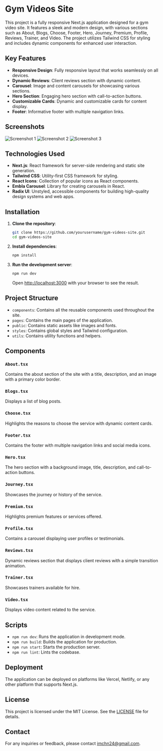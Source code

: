 
# Gym Videos Site

This project is a fully responsive Next.js application designed for a gym video site. It features a sleek and modern design, with various sections such as About, Blogs, Choose, Footer, Hero, Journey, Premium, Profile, Reviews, Trainer, and Video. The project utilizes Tailwind CSS for styling and includes dynamic components for enhanced user interaction.

## Key Features

- **Responsive Design**: Fully responsive layout that works seamlessly on all devices.
- **Dynamic Reviews**: Client reviews section with dynamic content.
- **Carousel**: Image and content carousels for showcasing various sections.
- **Hero Section**: Engaging hero section with call-to-action buttons.
- **Customizable Cards**: Dynamic and customizable cards for content display.
- **Footer**: Informative footer with multiple navigation links.

## Screenshots

![Screenshot 1](https://i.ibb.co/Cm3tSB8/Screenshot-from-2024-06-06-16-31-09.png)
![Screenshot 2](https://i.ibb.co/6n7PTs5/Screenshot-from-2024-06-06-16-30-36.png)
![Screenshot 3](https://i.ibb.co/dQ6BGhn/Desktop.png)

## Technologies Used

- **Next.js**: React framework for server-side rendering and static site generation.
- **Tailwind CSS**: Utility-first CSS framework for styling.
- **React Icons**: Collection of popular icons as React components.
- **Embla Carousel**: Library for creating carousels in React.
- **Radix UI**: Unstyled, accessible components for building high-quality design systems and web apps.

## Installation

1. **Clone the repository**:

   ```bash
   git clone https://github.com/yourusername/gym-videos-site.git
   cd gym-videos-site
   ```
2. **Install dependencies**:

   ```bash
   npm install
   ```
3. **Run the development server**:

   ```bash
   npm run dev
   ```

   Open [http://localhost:3000](http://localhost:3000) with your browser to see the result.

## Project Structure

- `components`: Contains all the reusable components used throughout the site.
- `pages`: Contains the main pages of the application.
- `public`: Contains static assets like images and fonts.
- `styles`: Contains global styles and Tailwind configuration.
- `utils`: Contains utility functions and helpers.

## Components

### `About.tsx`

Contains the about section of the site with a title, description, and an image with a primary color border.

### `Blogs.tsx`

Displays a list of blog posts.

### `Choose.tsx`

Highlights the reasons to choose the service with dynamic content cards.

### `Footer.tsx`

Contains the footer with multiple navigation links and social media icons.

### `Hero.tsx`

The hero section with a background image, title, description, and call-to-action buttons.

### `Journey.tsx`

Showcases the journey or history of the service.

### `Premium.tsx`

Highlights premium features or services offered.

### `Profile.tsx`

Contains a carousel displaying user profiles or testimonials.

### `Reviews.tsx`

Dynamic reviews section that displays client reviews with a simple transition animation.

### `Trainer.tsx`

Showcases trainers available for hire.

### `Video.tsx`

Displays video content related to the service.

## Scripts

- `npm run dev`: Runs the application in development mode.
- `npm run build`: Builds the application for production.
- `npm run start`: Starts the production server.
- `npm run lint`: Lints the codebase.

## Deployment

The application can be deployed on platforms like Vercel, Netlify, or any other platform that supports Next.js.

## License

This project is licensed under the MIT License. See the [LICENSE](LICENSE) file for details.

## Contact

For any inquiries or feedback, please contact [imchn24@gmail.com](mailto:your-email@example.com).

